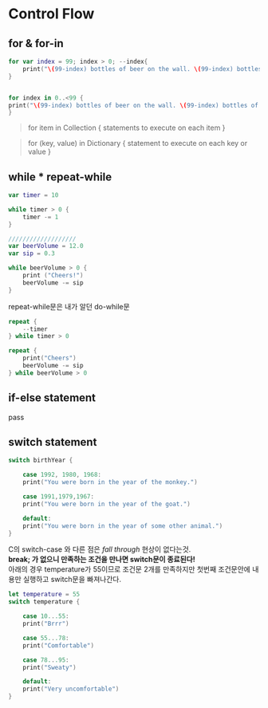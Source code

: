 # Control Flow

## for & for-in

```swift
for var index = 99; index > 0; --index{
    print("\(99-index) bottles of beer on the wall. \(99-index) bottles of beer. Take one down, pass it around ...")
}


for index in 0..<99 {
print("\(99-index) bottles of beer on the wall. \(99-index) bottles of beer. Take one down, pass it around ...")
}
```


> for item in Collection {
>    statements to execute on each item
> }

> for (key, value) in Dictionary {
>     statement to execute on each key or value
> }


## while * repeat-while


```swift
var timer = 10

while timer > 0 {
    timer -= 1
}

///////////////////
var beerVolume = 12.0
var sip = 0.3

while beerVolume > 0 {
    print ("Cheers!")
    beerVolume -= sip
}
```


repeat-while문은 내가 알던 do-while문 
```swift
repeat {
    --timer
} while timer > 0

repeat {
    print("Cheers")
    beerVolume -= sip
} while beerVolume > 0

```


## if-else statement
 pass

## switch statement


```swift
switch birthYear {

    case 1992, 1980, 1968:
    print("You were born in the year of the monkey.")

    case 1991,1979,1967:
    print("You were born in the year of the goat.")

    default:
    print("You were born in the year of some other animal.")
}
```

C의 switch-case 와 다른 점은 *fall through* 현상이 없다는것.   
**break; 가 없으니 만족하는 조건을 만나면 switch문이 종료된다!**  
아래의 경우 temperature가 55이므로 조건문 2개를 만족하지만 첫번째 조건문안에 내용만 실행하고 switch문을 빠져나간다.

```swift
let temperature = 55
switch temperature {

    case 10...55:
    print("Brrr")

    case 55...78:
    print("Comfortable")

    case 78...95:
    print("Sweaty")

    default:
    print("Very uncomfortable")
}
```







